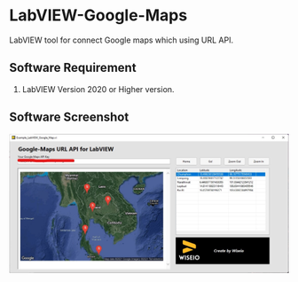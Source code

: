 # LabVIEW-Google-Maps
LabVIEW tool for connect Google maps which using URL API.

Software Requirement
------------------------------------------------------
1. LabVIEW Version 2020 or Higher version.

Software Screenshot
------------------------------------------------------
![This is an image](https://github.com/wiseiotech/LabVIEW-Google-Maps/blob/main/Screemshot/1_LabVIEW_Screen.jpg)
